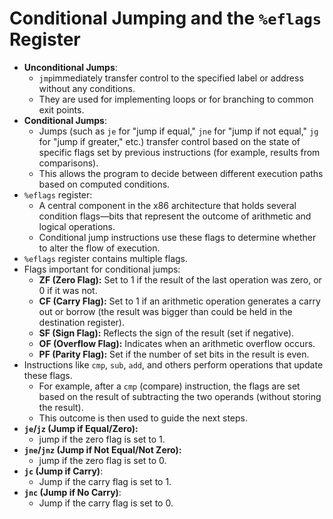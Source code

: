 # Conditional Jumping and the `%eflags` Register

- **Unconditional Jumps**: 
  - `jmp`immediately transfer control to the specified label or address without any conditions. 
  - They are used for implementing loops or for branching to common exit points.
- **Conditional Jumps**: 
  - Jumps (such as `je` for "jump if equal," `jne` for "jump if not equal," `jg` for "jump if greater," etc.) transfer control based on the state of specific flags set by previous instructions (for example, results from comparisons). 
  - This allows the program to decide between different execution paths based on computed conditions.
- `%eflags` register:
  - A central component in the x86 architecture that holds several condition flags—bits that represent the outcome of arithmetic and logical operations. 
  - Conditional jump instructions use these flags to determine whether to alter the flow of execution.
- `%eflags` register contains multiple flags.
- Flags important for conditional jumps:
  - **ZF (Zero Flag):** Set to 1 if the result of the last operation was zero, or 0 if it was not.
  - **CF (Carry Flag):** Set to 1 if an arithmetic operation generates a carry out or borrow (the result was bigger than could be held in the destination register).
  - **SF (Sign Flag):** Reflects the sign of the result (set if negative).
  - **OF (Overflow Flag):** Indicates when an arithmetic overflow occurs.
  - **PF (Parity Flag):** Set if the number of set bits in the result is even.
- Instructions like `cmp`, `sub`, `add`, and others perform operations that update these flags. 
  - For example, after a `cmp` (compare) instruction, the flags are set based on the result of subtracting the two operands (without storing the result). 
  - This outcome is then used to guide the next steps.
- **`je`/`jz` (Jump if Equal/Zero):**
  - jump if the zero flag is set to 1.
- **`jne`/`jnz` (Jump if Not Equal/Not Zero):**
  - jump if the zero flag is set to 0.
- **`jc` (Jump if Carry)**:
  - Jump if the carry flag is set to 1.
- **`jnc` (Jump if No Carry)**:
  - Jump if the carry flag is set to 0.
